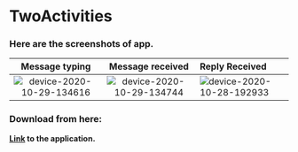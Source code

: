 # TwoActivities

### Here are the screenshots of app.

Message typing | Message received | Reply Received
:-------------------------:|:-------------------------:|:-------------------------|
![device-2020-10-29-134616](https://user-images.githubusercontent.com/54992414/97543402-32324c00-19ee-11eb-8e34-3db85cdd92ae.png) | ![device-2020-10-29-134744](https://user-images.githubusercontent.com/54992414/97543418-365e6980-19ee-11eb-961f-24bdbda2e165.png) | ![device-2020-10-28-192933](https://user-images.githubusercontent.com/54992414/97543351-2181d600-19ee-11eb-8404-b95de37ecb08.png)


### Download from here:

**[Link](https://github.com/heisenberg01010/TwoActivities/releases/download/v1.0/TwoActivities.apk) to the application.**
